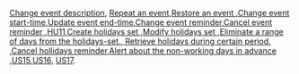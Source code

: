 
[Change event description](https://github.com/khawla-k-banydomi/ActivityScheduler/issues/4), [ Repeat an event](https://github.com/khawla-k-banydomi/ActivityScheduler/issues/5),[Restore an event ](https://github.com/khawla-k-banydomi/ActivityScheduler/issues/6),[Change event start-time](https://github.com/khawla-k-banydomi/ActivityScheduler/issues/7),[Update event end-time](https://github.com/khawla-k-banydomi/ActivityScheduler/issues/8),[Change event reminder](https://github.com/khawla-k-banydomi/ActivityScheduler/issues/9),[Cancel event reminder ](https://github.com/khawla-k-banydomi/ActivityScheduler/issues/10),[HU11](https://github.com/khawla-k-banydomi/ActivityScheduler/issues/11),[Create holidays set ](https://github.com/khawla-k-banydomi/ActivityScheduler/issues/12),[Modify holidays set ](https://github.com/khawla-k-banydomi/ActivityScheduler/issues/13),[Eliminate a range of days from the holidays-set.](https://github.com/khawla-k-banydomi/ActivityScheduler/issues/14),[ Retrieve holidays during certain period. ](https://github.com/khawla-k-banydomi/ActivityScheduler/issues/15),[Cancel hollidays reminder](https://github.com/khawla-k-banydomi/ActivityScheduler/issues/16),[Alert about the non-working days in advance ](https://github.com/khawla-k-banydomi/ActivityScheduler/issues/17),[US15](https://github.com/khawla-k-banydomi/ActivityScheduler/issues/18),[US16](https://github.com/khawla-k-banydomi/ActivityScheduler/issues/19), [US17](https://github.com/khawla-k-banydomi/ActivityScheduler/issues/21).
